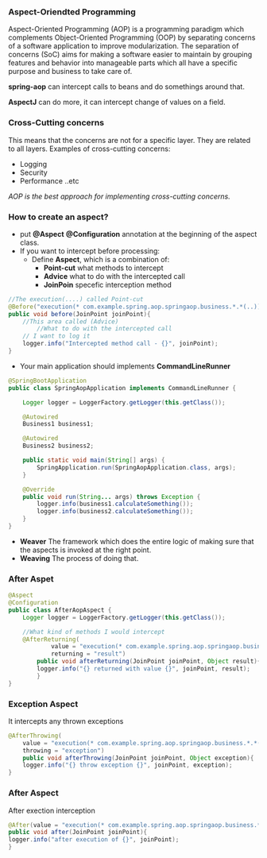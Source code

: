 ### Aspect-Oriendted Programming
Aspect-Oriented Programming (AOP) is a programming paradigm which complements Object-Oriented Programming (OOP)
by separating concerns of a software application to improve modularization. The separation of concerns (SoC)
aims for making a software easier to maintain by grouping features and behavior into manageable parts 
which all have a specific purpose and business to take care of.


**spring-aop** can intercept calls to beans and do somethings around that. 

**AspectJ** can do more, it can intercept change of values on a field.

### Cross-Cutting concerns
This means that the concerns are not for a specific layer. They are related to all layers. Examples of cross-cutting concerns:
* Logging
* Security 
* Performance
..etc

*AOP is the best approach for implementing cross-cutting concerns.*

### How to create an aspect?
* put **@Aspect** **@Configuration** annotation at the beginning of the aspect class.
* If you want to intercept before processing:
	+ Define **Aspect**, which is a combination of:
		- **Point-cut** what methods to intercept
		- **Advice** what to do with the intercepted call
		- **JoinPoin** specefic interception method
```java
//The execution(....) called Point-cut
@Before("execution(* com.example.spring.aop.springaop.business.*.*(..))")
public void before(JoinPoint joinPoint){
	//This area called (Advice)
        //What to do with the intercepted call
	// I want to log it
	logger.info("Intercepted method call - {}", joinPoint);
}
```
* Your main application should implements **CommandLineRunner**
```java
@SpringBootApplication
public class SpringAopApplication implements CommandLineRunner {

    Logger logger = LoggerFactory.getLogger(this.getClass());

    @Autowired
    Business1 business1;

    @Autowired
    Business2 business2;

	public static void main(String[] args) {
		SpringApplication.run(SpringAopApplication.class, args);
	}

    @Override
    public void run(String... args) throws Exception {
        logger.info(business1.calculateSomething());
        logger.info(business2.calculateSomething());
    }
}
```
* **Weaver** The framework which does the entire logic of making sure that the aspects is invoked at the right point.
* **Weaving** The process of doing that.

### After Aspet
```java
@Aspect
@Configuration
public class AfterAopAspect {
    Logger logger = LoggerFactory.getLogger(this.getClass());

    //What kind of methods I would intercept
    @AfterReturning(
            value = "execution(* com.example.spring.aop.springaop.business.*.*(..))",
            returning = "result")
	    public void afterReturning(JoinPoint joinPoint, Object result){
		logger.info("{} returned with value {}", joinPoint, result);
	    }
}
```

### Exception Aspect
It intercepts any thrown exceptions
```java
@AfterThrowing(
    value = "execution(* com.example.spring.aop.springaop.business.*.*(..))",
    throwing = "exception")
	public void afterThrowing(JoinPoint joinPoint, Object exception){
	logger.info("{} throw exception {}", joinPoint, exception);
}
```

### After Aspect
After exection interception
```java
@After(value = "execution(* com.example.spring.aop.springaop.business.*.*(..))")
public void after(JoinPoint joinPoint){
logger.info("after execution of {}", joinPoint);
}
```
